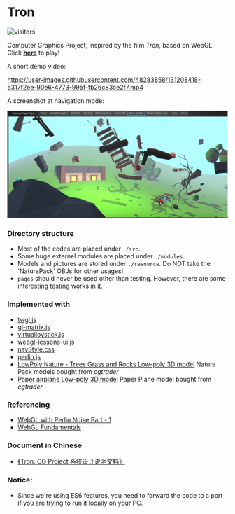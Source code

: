 # Tron

![visitors](https://visitor-badge.laobi.icu/badge?page_id=ShawHaines.Tron)

Computer Graphics Project, inspired by the film *Tron*, based on WebGL. Click **[here](http://code.vtu.life/Tron/index.html)** to play!

A short demo video:

https://user-images.githubusercontent.com/48283858/131208418-5317f2ee-90e6-4773-995f-fb26c83ce2f7.mp4

A screenshot at navigation mode:

![](image/Screenshot.png)

### Directory structure
- Most of the codes are placed under `./src`.
- Some huge externel modules are placed under `./modules`.
- Models and pictures are stored under `./resource`. Do NOT take the 'NaturePack' OBJs for other usages!
- `pages` should never be used other than testing. However, there are some interesting testing works in it.

### Implemented with
- [twgl.js](https://github.com/greggman/twgl.js)
- [gl-matrix.js](https://github.com/toji/gl-matrix)
- [virtualjoystick.js](https://github.com/jeromeetienne/virtualjoystick.js)
- [webgl-lessons-ui.js](https://webglfundamentals.org/webgl/lessons/zh_cn/)
- [navStyle.css](https://webgl-shaders.com/)
- [perlin.js](https://github.com/wwwtyro/perlin.js)
- [LowPoly Nature - Trees Grass and Rocks Low-poly 3D model](https://www.cgtrader.com/3d-models/exterior/landscape/lowpoly-nature-trees-grass-and-rocks) Nature Pack models bought from *cgtrader*
- [Paper airplane Low-poly 3D model](https://www.cgtrader.com/3d-models/sports/toy/paper-airplane-a16df32d-2b2f-4016-89a8-67d9598234b7) Paper Plane model bought from *cgtrader*

### Referencing
- [WebGL with Perlin Noise  Part - 1](https://medium.com/neosavvy-labs/webgl-with-perlin-noise-part-1-a87b56bbc9fb)
- [WebGL Fundamentals](https://webglfundamentals.org/webgl/lessons/zh_cn/)

### Document in Chinese
- [《Tron: CG Project 系统设计说明文档》](https://www.yuque.com/docs/share/559b3525-16fe-4686-b8ae-18cc94a64cfa?#)

### **Notice**:
- Since we're using ES6 features, you need to forward the code to a port if you are trying to run it locally on your PC.
